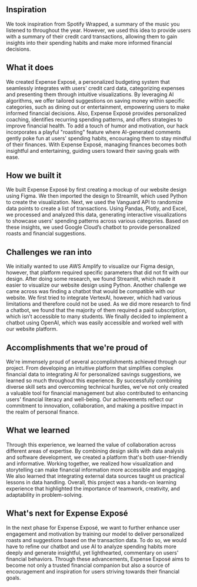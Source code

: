 ## Inspiration
We took inspiration from Spotify Wrapped, a summary of the music you listened to throughout the year. However, we used this idea to provide users with a summary of their credit card transactions, allowing them to gain insights into their spending habits and make more informed financial decisions. 

## What it does
We created Expense Exposé, a personalized budgeting system that seamlessly integrates with users' credit card data, categorizing expenses and presenting them through intuitive visualizations. By leveraging AI algorithms, we offer tailored suggestions on saving money within specific categories, such as dining out or entertainment, empowering users to make informed financial decisions. Also, Expense Exposé provides personalized coaching, identifies recurring spending patterns, and offers strategies to improve financial health. To add a touch of humor and motivation, our hack incorporates a playful "roasting" feature where AI-generated comments gently poke fun at users' spending habits, encouraging them to stay mindful of their finances. With Expense Exposé, managing finances becomes both insightful and entertaining, guiding users toward their saving goals with ease.

## How we built it
We built Expense Exposé by first creating a mockup of our website design using Figma. We then imported the design to Streamlit, which used Python to create the visualization. Next, we used the Vanguard API to randomize data points to create a list of transactions. Using Pandas, Plotly, and Excel, we processed and analyzed this data, generating interactive visualizations to showcase users' spending patterns across various categories. Based on these insights, we used Google Cloud’s chatbot to provide personalized roasts and financial suggestions. 

## Challenges we ran into
We initially wanted to use AWS Amplify to visualize our Figma design, however, that platform required specific parameters that did not fit with our design. After doing some research, we found Streamlit, which made it easier to visualize our website design using Python. Another challenge we came across was finding a chatbot that would be compatible with our website. We first tried to integrate VertexAI, however, which had various limitations and therefore could not be used. As we did more research to find a chatbot, we found that the majority of them required a paid subscription, which isn’t accessible to many students. We finally decided to implement a chatbot using OpenAI, which was easily accessible and worked well with our website platform. 

## Accomplishments that we're proud of
We're immensely proud of several accomplishments achieved through our project. From developing an intuitive platform that simplifies complex financial data to integrating AI for personalized savings suggestions, we learned so much throughout this experience. By successfully combining diverse skill sets and overcoming technical hurdles, we've not only created a valuable tool for financial management but also contributed to enhancing users' financial literacy and well-being. Our achievements reflect our commitment to innovation, collaboration, and making a positive impact in the realm of personal finance.



## What we learned
Through this experience, we learned the value of collaboration across different areas of expertise. By combining design skills with data analysis and software development, we created a platform that's both user-friendly and informative. Working together, we realized how visualization and storytelling can make financial information more accessible and engaging. We also learned that integrating external data sources taught us practical lessons in data handling. Overall, this project was a hands-on learning experience that highlighted the importance of teamwork, creativity, and adaptability in problem-solving.

## What's next for Expense Exposé
In the next phase for Expense Exposé, we want to further enhance user engagement and motivation by training our model to deliver personalized roasts and suggestions based on the transaction data. To do so, we would have to refine our chatbot and use AI to analyze spending habits more deeply and generate insightful, yet lighthearted, commentary on users' financial behaviors. Through these advancements, Expense Exposé aims to become not only a trusted financial companion but also a source of encouragement and inspiration for users striving towards their financial goals.

